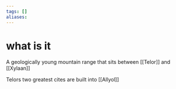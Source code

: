 ```yaml
---
tags: []
aliases:
---
```


 # what is it

A geologically young mountain range that sits between [[Telor]] and [[Xylaan]]

Telors two greatest cites are built into  [[Allyol]]